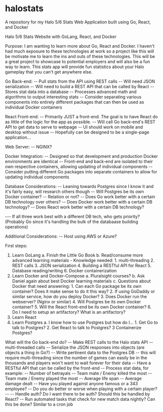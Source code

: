 # halostats
A repository for my Halo 5/6 Stats Web Application built using Go, React, and Docker

Halo 5/6 Stats Website with GoLang, React, and Docker

Purpose:
I am wanting to learn more about Go, React and Docker. 
I haven't had much exposure to these technologies at work so a project like this will be motivate me to learn the ins and outs of these technologies.
This will be a great project to showcase to potential employers and will also be a fun way to learn. 
This stats app will provide fun statistics about your Halo gameplay that you can't get anywhere else.

Go Back-end:
-- Pull stats from the API using REST calls
-- Will need JSON serialization
-- Will need to build a REST API that can be called by React
-- Stores stat data into a database
-- Processes advanced math and algorithms to output interesting stats
-- Consider separating various components into entirely different packages that can then be used as individual Docker containers


React Front-end:
-- Primarily JUST a front-end. The goal is to have React do as little of the logic for the app as possible.
-- Will call Go back-end's REST API to get data to serve to webpage
-- UI should work on mobile and desktop without issue
-- Hopefully can be designed to be a single-page application...


Web Server:
-- NGINX? 


Docker Integration: 
-- Designed so that development and production Docker environments are identical
-- Front-end and back-end are isolated to their own respective containers, allowing updating of individual components
-- Consider putting different Go packages into separate containers to allow for updating individual components


Database Considerations: 
-- Leaning towards Postgres since I know it and it's fairly easy, will research others though
-- Will Postgres be its own Docker container?
-- Relation or not? 
-- Does Go work better with a certain DB technology over others? 
-- Does Docker work better with a certain DB technology? 
-- Does React work better with a certain DB technology? 

--- If all three work best with a different DB tech, who gets priority? (Probably Go since it's handling the bulk of the databaase building operations)


Additional Considerations:
-- Host using AWS or Azure?


First steps: 
1. Learn GoLang
	a. Finish the Little Go Book
	b. Read/consume more advanced learning materials
		- Knowledge needed:
			1. multi-threading
			2. REST calls
			3. JSON serialization
			4. Building a RESTful API for React
			5. Database reading/writing
			6. Docker containerization
2. Learn Docker and Docker-Compose
	a. Pluralsight courses?
	b. Ask Daniel again about best Docker learning materials
	c. Questions about Docker that need answering:
		1. Can each Go package be its own container? Does it make sense to do it this way?
		2. If using GoDaddy or similar service, how do you deploy Docker?
		3. Does Docker run the webserver? (Nginx or similar)
		4. Will Postgres be its own Docker container?
		5. Will the React front-end be its own Docker container?
		6. Do I need to setup an artifactory? What is an artifactory?
3. Learn React
4. Learn Postgres
	a. I know how to use Postgres but how do I...
		1. Get Go to talk to Postgres?
		2. Get React to talk to Postgres?
		3 Containerize Postgres?
		
		
What will the Go back-end do?
-- Make REST calls to the Halo stats API
	-- multi-threaded calls
-- Serialize the JSON responses into objects (are objects a thing in Go?)
-- Write pertinent data to the Postgres DB
	-- this will require multi-threading since the number of games can easily be in the thousands and players won't want to wait forever for their data
-- Have a RESTful API that can be called by the front-end
-- Process stat data, for example:
	-- Number of betrayals
	-- Team mate / Enemy killed the most
	-- Team mate / Enemy played the most
	-- Average life span
	-- Average damage dealt
	-- Have you played against anyone famous or a 343 employee?
	-- Do you do better or worse when playing with a certain player?
	-- <more here>
-- Handle auth? Do I want there to be auth? Should this be handled by React?
-- Run automated tasks that check for new match data nightly? Can this be done? Similar to a cron job
